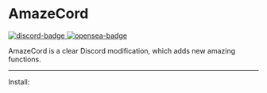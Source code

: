 # AmazeCord 
<a href="https://discord.gg/CAZuptHJBb">
        <img src="https://img.shields.io/badge/support%20server-join-green?labelColor=0c0d10&color=7289da&style=for-the-badge&logo=discord&logoColor=7289da" alt="discord-badge">
  </a>
<a href="https://opensea.io/Anline">
        <img src="https://img.shields.io/badge/Our%20OPENSEA-DONATE-%2300457C.svg?logo=opensea&labelColor=0c0d10&color=green&style=for-the-badge" alt="opensea-badge">
  </a>

AmazeCord is a clear Discord modification, which adds new amazing functions.

---

Install: 

